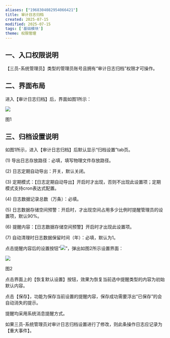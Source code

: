 ```yaml
---
aliases: ["1968304082954066421"]
title: 审计日志归档
created: 2025-07-15
modified: 2025-07-15
tags: ['基础模块']
theme: 权限管理
---
```


## 一、**入口权限说明**

【三员-系统管理员】类型的管理员账号且拥有“审计日志归档”权限才可操作。

## 二、**界面布局**

进入【审计日志归档】后，界面如图1所示：

![](a45cabd3ae2ef119b8c21823849b27eb.jpg)

图1

## 三、**归档设置说明**

如图1所示，进入【审计日志归档】后默认显示“归档设置”tab页。

(1) 导出日志存放路径：必填，填写物理文件存放路径。

(2) 日志定期自动导出：开关，默认关闭。

(3) 定期模式：【日志定期自动导出】开启时才出现，否则不出现此设置项；定期模式支持cron表达式配置。

(4) 日志数据记录总数（万条）：必填。

(5) 日志数据存储空间预警：开启时，才出现空间占用多少比例时提醒管理员的设置项，默认90%。

(6) 提醒内容：【日志数据存储空间预警】开启时才出现此设置项。

(7) 自动清理时日志数据保留时间（年）：必填，默认为1。

点击提醒内容后的设置按钮“![](3bff90f559712f779dbb4800be7fc4cf.jpg)”，弹出如图2所示设置界面：

![](ea1dc1b3edaa80188716faa5f8c21d15.jpg)

图2

点击界面上的【恢复默认设置】按钮，效果为恢复当前选中提醒类型的内容为初始默认内容。

点击【保存】，功能为保存当前设置的提醒内容，保存成功需要浮出“已保存”的会自动消失的提示。

提醒均采用系统消息提醒方式。

如果三员-系统管理员对审计日志归档设置进行了修改，则此条操作日志应记录为【重大事件】。